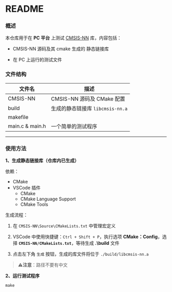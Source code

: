# README

### 概述

本仓库用于在 **PC 平台** 上测试 [CMSIS-NN](https://github.com/ARM-software/CMSIS-NN) 库，内容包括：

- CMSIS-NN 源码及其 cmake 生成的 静态链接库

+ 在 PC 上运行的测试文件

### 文件结构

| 文件名          | 描述                             |
| --------------- | -------------------------------- |
| CMSIS-NN        | CMSIS-NN 源码及 CMake 配置       |
| build           | 生成的静态链接库 `libcmsis-nn.a` |
| makefile        |                                  |
| main.c & main.h | 一个简单的测试程序               |



---

### 使用方法

**1、生成静态链接库（仓库内已生成）**

依赖：

+ CMake
+ VSCode 插件
  + CMake
  + CMake Language Support
  + CMake Tools

生成流程：

1. 在 `CMSIS-NN\Source\CMakeLists.txt` 中管理宏定义

2. VSCode 中使用快捷键：`Ctrl + Shift + P`，执行选项 **CMake：Config**，选择 **`CMSIS-NN/CMakeLists.txt`**，等待生成 **.\build** 文件

3. 点击左下角 `生成` 按钮，生成的库文件将位于 `./build/libcmsis-nn.a`

> ⚠️**注意**：路径不要有中文

**2、运行测试程序**

```makefile
make
```
